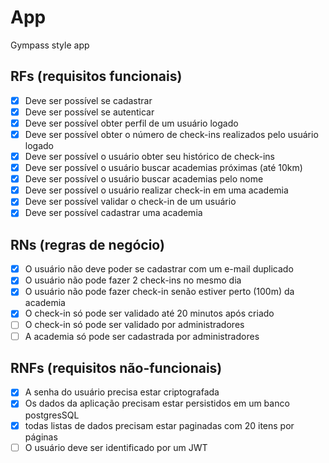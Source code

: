 # App

Gympass style app

## RFs (requisitos funcionais)

- [x] Deve ser possível se cadastrar
- [x] Deve ser possível se autenticar
- [x] Deve ser possível obter perfil de um usuário logado
- [x] Deve ser possível obter o número de check-ins realizados pelo usuário logado
- [x] Deve ser possível o usuário obter seu histórico de check-ins
- [x] Deve ser possível o usuário buscar academias próximas (até 10km)
- [x] Deve ser possível o usuário buscar academias pelo nome
- [x] Deve ser possível o usuário realizar check-in em uma academia
- [x] Deve ser possível validar o check-in de um usuário
- [x] Deve ser possível cadastrar uma academia

## RNs (regras de negócio)

- [x] O usuário não deve poder se cadastrar com um e-mail duplicado
- [x] O usuário não pode fazer 2 check-ins no mesmo dia
- [x] O usuário não pode fazer check-in senão estiver perto (100m) da academia
- [x] O check-in só pode ser validado até 20 minutos após criado
- [ ] O check-in só pode ser validado por administradores
- [ ] A academia só pode ser cadastrada por administradores

## RNFs (requisitos não-funcionais)

- [x] A senha do usuário precisa estar criptografada
- [x] Os dados da aplicação precisam estar persistidos em um banco postgresSQL
- [x] todas listas de dados precisam estar paginadas com 20 itens por páginas
- [ ] O usuário deve ser identificado por um JWT